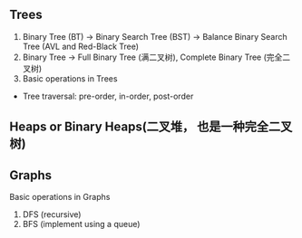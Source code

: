 ## Trees1. Binary Tree (BT) -> Binary Search Tree (BST) -> Balance Binary Search Tree (AVL and Red-Black Tree)2. Binary Tree -> Full Binary Tree (满二叉树), Complete Binary Tree (完全二叉树)3. Basic operations in Trees  * Tree traversal: pre-order, in-order, post-order## Heaps or Binary Heaps(二叉堆， 也是一种完全二叉树)## GraphsBasic operations in Graphs1. DFS (recursive)2. BFS (implement using a queue)
